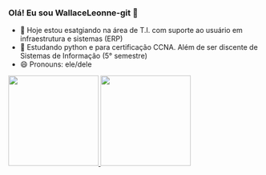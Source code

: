 ### Olá! Eu sou WallaceLeonne-git 👋

- 🔭 Hoje estou esatgiando na área de T.I. com suporte ao usuário em infraestrutura e sistemas (ERP) 
- 🌱 Estudando python e para certificação CCNA. Além de ser discente de Sistemas de Informação (5° semestre)
- 😄 Pronouns: ele/dele

<div>
  <a href="https://github.com/WallaceLeonne-git">
  <img height="180em" src="https://github-readme-stats.vercel.app/api?username=WallaceLeonne-git&show_icons=true&theme=rainglow&include_all_commits=true&count_private=true"/>
  <img height="180em" src="https://github-readme-stats.vercel.app/api/top-langs/?username=WallaceLeonne-git&layout=compact&langs_count=7&theme=rainglow"/>
</div>
